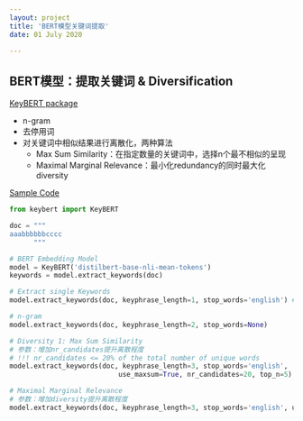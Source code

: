 ```yaml
---
layout: project
title: 'BERT模型关键词提取'
date: 01 July 2020

---
```

## BERT模型：提取关键词 & Diversification
[KeyBERT package](https://github.com/MaartenGr/KeyBERT/)
- n-gram 
- 去停用词
- 对关键词中相似结果进行离散化，两种算法
  - Max Sum Similarity：在指定数量的关键词中，选择n个最不相似的呈现
  - Maximal Marginal Relevance：最小化redundancy的同时最大化diversity

[Sample Code](https://github.com/chuanluchen/DataScienceCode/blob/main/keyBERT.ipynb)

~~~python
from keybert import KeyBERT

doc = """
aaabbbbbbcccc
      """

# BERT Embedding Model
model = KeyBERT('distilbert-base-nli-mean-tokens')
keywords = model.extract_keywords(doc)

# Extract single Keywords
model.extract_keywords(doc, keyphrase_length=1, stop_words='english') # stop_words could be None

# n-gram
model.extract_keywords(doc, keyphrase_length=2, stop_words=None)

# Diversity 1: Max Sum Similarity
# 参数：增加nr_candidates提升离散程度
# !!! nr_candidates <= 20% of the total number of unique words
model.extract_keywords(doc, keyphrase_length=3, stop_words='english', 
                           use_maxsum=True, nr_candidates=20, top_n=5)

# Maximal Marginal Relevance
# 参数：增加diversity提升离散程度
model.extract_keywords(doc, keyphrase_length=3, stop_words='english', use_mmr=True, diversity=0.7)
~~~
